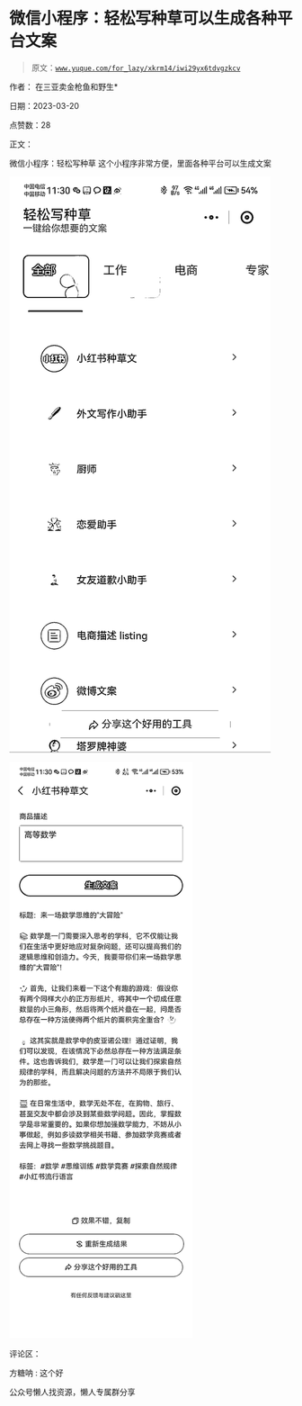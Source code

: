 # 微信小程序：轻松写种草可以生成各种平台文案

> 原文：[`www.yuque.com/for_lazy/xkrm14/iwi29yx6tdvgzkcv`](https://www.yuque.com/for_lazy/xkrm14/iwi29yx6tdvgzkcv)



作者： 在三亚卖金枪鱼和野生*



日期：2023-03-20



点赞数：28



正文：



微信小程序：轻松写种草 这个小程序非常方便，里面各种平台可以生成文案



![](img/99d77178787ceb44128d645df898ae8c.png)



![](img/41c3dd75ec219f53797511dd184aa73e.png)



评论区：



方糖呐 : 这个好



公众号懒人找资源，懒人专属群分享

